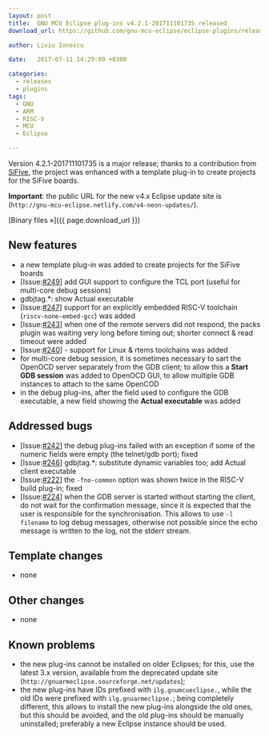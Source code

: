 ```yaml
---
layout: post
title:  GNU MCU Eclipse plug-ins v4.2.1-201711101735 released
download_url: https://github.com/gnu-mcu-eclipse/eclipse-plugins/releases/tag/v4.2.1-201711101735

author: Liviu Ionescu

date:   2017-07-11 14:29:00 +0300

categories:
  - releases
  - plugins
tags:
  - GNU
  - ARM
  - RISC-V
  - MCU
  - Eclipse

---
```


Version 4.2.1-201711101735 is a major release; thanks to a contribution from [SiFive](https://www.sifive.com), the project was enhanced with a template plug-in to create projects for the SiFive boards.

**Important**: the public URL for the new v4.x Eclipse update site is (`http://gnu-mcu-eclipse.netlify.com/v4-neon-updates/`).

[Binary files »]({{ page.download_url }})

## New features

* a new template plug-in was added to create projects for the SiFive boards 
* [Issue:[#249](https://github.com/gnu-mcu-eclipse/eclipse-plugins/issues/249)] add GUI support to configure the TCL port (useful for multi-core debug sessions)
* gdbjtag.*: show Actual executable
* [Issue:[#247](https://github.com/gnu-mcu-eclipse/eclipse-plugins/issues/247)] support for an explicitly embedded RISC-V toolchain (`riscv-none-embed-gcc`) was added
* [Issue:[#243](https://github.com/gnu-mcu-eclipse/eclipse-plugins/issues/243)] when one of the remote servers did not respond, the packs plugin was waiting very long before timing out; shorter connect & read timeout were added
* [Issue:[#240](https://github.com/gnu-mcu-eclipse/eclipse-plugins/issues/240)] - support for Linux & rtems toolchains was added
* for multi-core debug session, it is sometimes necessary to sart the OpenOCD server separately from the GDB client; to allow this a **Start GDB session** was added to OpenOCD GUI, to allow multiple GDB instances to attach to the same OpenCOD
* in the debug plug-ins, after the field used to configure the GDB executable, a new field showing the **Actual executable** was added

## Addressed bugs

* [Issue:[#242](https://github.com/gnu-mcu-eclipse/eclipse-plugins/issues/242)] the debug plug-ins failed with an exception if some of the numeric fields were empty (the telnet/gdb port); fixed
* [Issue:[#246](https://github.com/gnu-mcu-eclipse/eclipse-plugins/issues/246)] gdbjtag.*: substitute dynamic variables too;  add Actual client executable
* [Issue:[#222](https://github.com/gnu-mcu-eclipse/eclipse-plugins/issues/222)] the `-fno-common` option was shown twice in the RISC-V build plug-in; fixed
* [Issue:[#224](https://github.com/gnu-mcu-eclipse/eclipse-plugins/issues/224)] when the GDB server is started without starting the client, do not wait for the confirmation message, since it is expected that the user is responsible for the synchronisation. This allows to use `-l filename` to log debug messages, otherwise not possible since the echo message is written to the log, not the stderr stream.

## Template changes

* none

## Other changes

* none

## Known problems

* the new plug-ins cannot be installed on older Eclipses; for this, use the latest 3.x version, available from the deprecated update site (`http://gnuarmeclipse.sourceforge.net/updates`);
* the new plug-ins have IDs prefixed with `ilg.gnumcueclipse.`, while the old IDs were prefixed with `ilg.gnuarmeclipse.`; being completely different, this allows to install the new plug-ins alongside the old ones, but this should be avoided, and the old plug-ins should be manually uninstalled; preferably a new Eclipse instance should be used.
